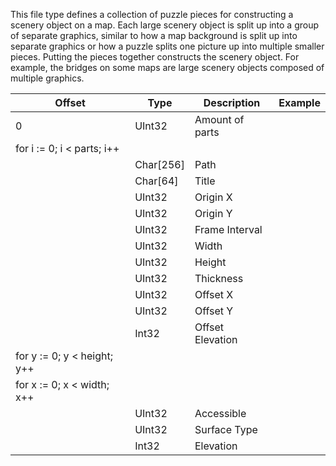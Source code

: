 This file type defines a collection of puzzle pieces for constructing a scenery object on a map. Each large scenery object is split up into a group of separate graphics, similar to how a map background is split up into separate graphics or how a puzzle splits one picture up into multiple smaller pieces. Putting the pieces together constructs the scenery object. For example, the bridges on some maps are large scenery objects composed of multiple graphics.

| Offset | Type | Description | Example |
| ------ | ---- | ----------- | ------- |
| 0 | UInt32 | Amount of parts |  |
| for i := 0; i < parts; i++ |
| | Char[256] | Path | |
| | Char[64] | Title | |
| | UInt32 | Origin X | |
| | UInt32 | Origin Y | |
| | UInt32 | Frame Interval | |
| | UInt32 | Width | |
| | UInt32 | Height | |
| | UInt32 | Thickness | |
| | UInt32 | Offset X | |
| | UInt32 | Offset Y | |
| | Int32 | Offset Elevation | |
| for y := 0; y < height; y++ |
| for x := 0; x < width; x++ |
| | UInt32 | Accessible | |
| | UInt32 | Surface Type | |
| | Int32 | Elevation | |